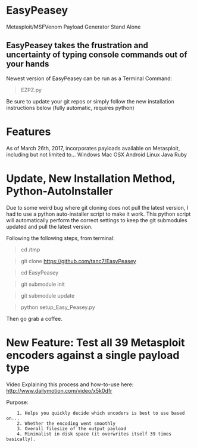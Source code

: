 # EasyPeasey
Metasploit/MSFVenom Payload Generator Stand Alone

## EasyPeasey takes the frustration and uncertainty of typing console commands out of your hands
Newest version of EasyPeasey can be run as a Terminal Command:

> EZPZ.py

Be sure to update your git repos or simply follow the new installation instructions below (fully automatic, requires python)

# Features

As of March 26th, 2017, incorporates payloads available on Metasploit, including but not limited to...
    Windows
    Mac OSX
    Android
    Linux
    Java
    Ruby

# Update, New Installation Method, Python-AutoInstaller

Due to some weird bug where git cloning does not pull the latest version, I had to use a python auto-installer script to make it work. 
This python script will automatically perform the correct settings to keep the git submodules updated and pull the latest version.

Following the following steps, from terminal:

>cd /tmp

>git clone https://github.com/tanc7/EasyPeasey

>cd EasyPeasey

> git submodule init

> git submodule update

>python setup_Easy_Peasey.py

Then go grab a coffee. 

# New Feature: Test all 39 Metasploit encoders against a single payload type
Video Explaining this process and how-to-use here:
http://www.dailymotion.com/video/x5k0dfr

Purpose:

        1. Helps you quickly decide which encoders is best to use based on...
        2. Whether the encoding went smoothly
        3. Overall filesize of the output payload
        4. Minimalist in disk space (it overwrites itself 39 times basically).
 

